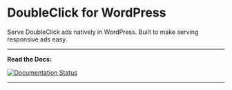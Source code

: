 # DoubleClick for WordPress 

Serve DoubleClick ads natively in WordPress. Built to make serving responsive ads easy.

* * * 

__Read the Docs:__ 

[![Documentation Status](https://readthedocs.org/projects/dfw/badge/?version=latest)](https://readthedocs.org/projects/dfw/?badge=latest)

* * *

